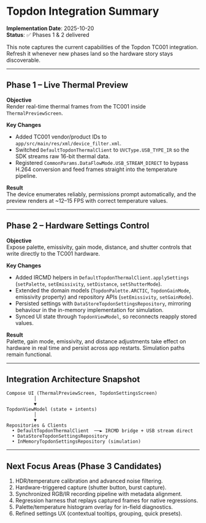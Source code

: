 # Topdon Integration Summary

**Implementation Date**: 2025-10-20  
**Status**: ✅ Phases 1 & 2 delivered

This note captures the current capabilities of the Topdon TC001 integration.
Refresh it whenever new phases land so the hardware story stays discoverable.

---

## Phase 1 – Live Thermal Preview

**Objective**  
Render real-time thermal frames from the TC001 inside `ThermalPreviewScreen`.

**Key Changes**  
- Added TC001 vendor/product IDs to `app/src/main/res/xml/device_filter.xml`.  
- Switched `DefaultTopdonThermalClient` to `UVCType.USB_TYPE_IR` so the SDK
  streams raw 16-bit thermal data.  
- Registered `CommonParams.DataFlowMode.USB_STREAM_DIRECT` to bypass H.264
  conversion and feed frames straight into the temperature pipeline.

**Result**  
The device enumerates reliably, permissions prompt automatically, and the preview
renders at ~12–15 FPS with correct temperature values.

---

## Phase 2 – Hardware Settings Control

**Objective**  
Expose palette, emissivity, gain mode, distance, and shutter controls that write
directly to the TC001 hardware.

**Key Changes**  
- Added IRCMD helpers in `DefaultTopdonThermalClient.applySettings`
  (`setPalette`, `setEmissivity`, `setDistance`, `setShutterMode`).  
- Extended the domain models (`TopdonPalette.ARCTIC`, `TopdonGainMode`,
  emissivity property) and repository APIs (`setEmissivity`, `setGainMode`).  
- Persisted settings with `DataStoreTopdonSettingsRepository`, mirroring behaviour
  in the in-memory implementation for simulation.  
- Synced UI state through `TopdonViewModel`, so reconnects reapply stored values.

**Result**  
Palette, gain mode, emissivity, and distance adjustments take effect on hardware
in real time and persist across app restarts. Simulation paths remain functional.

---

## Integration Architecture Snapshot

```
Compose UI (ThermalPreviewScreen, TopdonSettingsScreen)
          │
          ▼
TopdonViewModel (state + intents)
          │
          ▼
Repositories & Clients
  • DefaultTopdonThermalClient  ──► IRCMD bridge + USB stream direct
  • DataStoreTopdonSettingsRepository
  • InMemoryTopdonSettingsRepository (simulation)
```

---

## Next Focus Areas (Phase 3 Candidates)

1. HDR/temperature calibration and advanced noise filtering.  
2. Hardware-triggered capture (shutter button, burst capture).  
3. Synchronized RGB/IR recording pipeline with metadata alignment.  
4. Regression harness that replays captured frames for native regressions.  
5. Palette/temperature histogram overlay for in-field diagnostics.  
6. Refined settings UX (contextual tooltips, grouping, quick presets).
